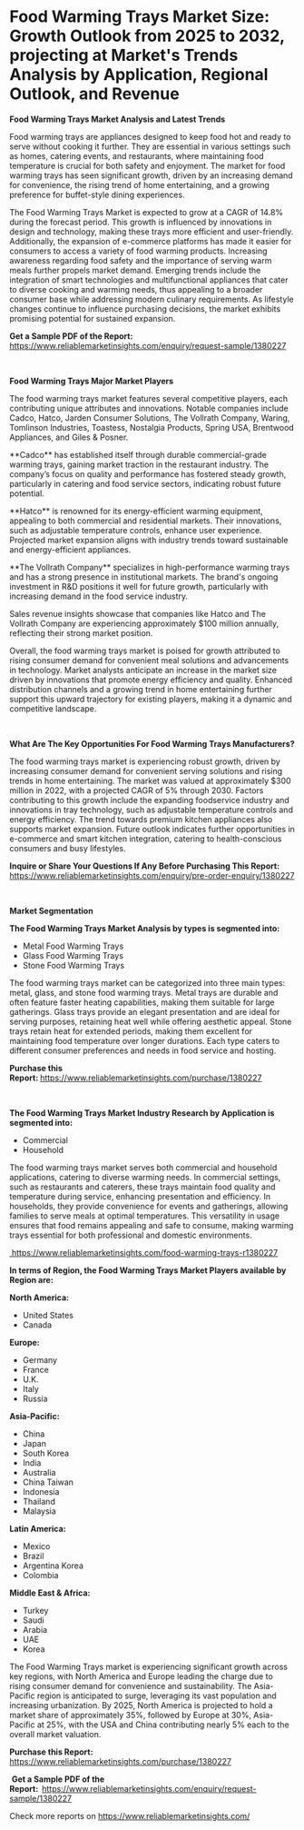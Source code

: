 <p><h1>Food Warming Trays Market Size: Growth Outlook from 2025 to 2032, projecting at Market's Trends Analysis by Application, Regional Outlook, and Revenue</h1></p><p><strong>Food Warming Trays Market Analysis and Latest Trends</strong></p>
<p><p>Food warming trays are appliances designed to keep food hot and ready to serve without cooking it further. They are essential in various settings such as homes, catering events, and restaurants, where maintaining food temperature is crucial for both safety and enjoyment. The market for food warming trays has seen significant growth, driven by an increasing demand for convenience, the rising trend of home entertaining, and a growing preference for buffet-style dining experiences.</p><p>The Food Warming Trays Market is expected to grow at a CAGR of 14.8% during the forecast period. This growth is influenced by innovations in design and technology, making these trays more efficient and user-friendly. Additionally, the expansion of e-commerce platforms has made it easier for consumers to access a variety of food warming products. Increasing awareness regarding food safety and the importance of serving warm meals further propels market demand. Emerging trends include the integration of smart technologies and multifunctional appliances that cater to diverse cooking and warming needs, thus appealing to a broader consumer base while addressing modern culinary requirements. As lifestyle changes continue to influence purchasing decisions, the market exhibits promising potential for sustained expansion.</p></p>
<p><strong>Get a Sample PDF of the Report:&nbsp;</strong> <a href="https://www.reliablemarketinsights.com/enquiry/request-sample/1380227?utm_campaign=2385&utm_medium=2&utm_source=Github&utm_content=ia&utm_term=08022025&utm_id=food-warming-trays">https://www.reliablemarketinsights.com/enquiry/request-sample/1380227</a></p>
<p>&nbsp;</p>
<p><strong>Food Warming Trays Major Market Players</strong></p>
<p><p>The food warming trays market features several competitive players, each contributing unique attributes and innovations. Notable companies include Cadco, Hatco, Jarden Consumer Solutions, The Vollrath Company, Waring, Tomlinson Industries, Toastess, Nostalgia Products, Spring USA, Brentwood Appliances, and Giles & Posner.</p><p>**Cadco** has established itself through durable commercial-grade warming trays, gaining market traction in the restaurant industry. The company’s focus on quality and performance has fostered steady growth, particularly in catering and food service sectors, indicating robust future potential.</p><p>**Hatco** is renowned for its energy-efficient warming equipment, appealing to both commercial and residential markets. Their innovations, such as adjustable temperature controls, enhance user experience. Projected market expansion aligns with industry trends toward sustainable and energy-efficient appliances.</p><p>**The Vollrath Company** specializes in high-performance warming trays and has a strong presence in institutional markets. The brand's ongoing investment in R&D positions it well for future growth, particularly with increasing demand in the food service industry.</p><p>Sales revenue insights showcase that companies like Hatco and The Vollrath Company are experiencing approximately $100 million annually, reflecting their strong market position. </p><p>Overall, the food warming trays market is poised for growth attributed to rising consumer demand for convenient meal solutions and advancements in technology. Market analysts anticipate an increase in the market size driven by innovations that promote energy efficiency and quality. Enhanced distribution channels and a growing trend in home entertaining further support this upward trajectory for existing players, making it a dynamic and competitive landscape.</p></p>
<p>&nbsp;</p>
<p><strong>What Are The Key Opportunities For Food Warming Trays Manufacturers?</strong></p>
<p><p>The food warming trays market is experiencing robust growth, driven by increasing consumer demand for convenient serving solutions and rising trends in home entertaining. The market was valued at approximately $300 million in 2022, with a projected CAGR of 5% through 2030. Factors contributing to this growth include the expanding foodservice industry and innovations in tray technology, such as adjustable temperature controls and energy efficiency. The trend towards premium kitchen appliances also supports market expansion. Future outlook indicates further opportunities in e-commerce and smart kitchen integration, catering to health-conscious consumers and busy lifestyles.</p></p>
<p><strong>Inquire or Share Your Questions If Any Before Purchasing This Report:</strong> <a href="https://www.reliablemarketinsights.com/enquiry/pre-order-enquiry/1380227?utm_campaign=2385&utm_medium=2&utm_source=Github&utm_content=ia&utm_term=08022025&utm_id=food-warming-trays">https://www.reliablemarketinsights.com/enquiry/pre-order-enquiry/1380227</a></p>
<p>&nbsp;</p>
<p><strong>Market Segmentation</strong></p>
<p><strong>The Food Warming Trays Market Analysis by types is segmented into:</strong></p>
<p><ul><li>Metal Food Warming Trays</li><li>Glass Food Warming Trays</li><li>Stone Food Warming Trays</li></ul></p>
<p><p>The food warming trays market can be categorized into three main types: metal, glass, and stone food warming trays. Metal trays are durable and often feature faster heating capabilities, making them suitable for large gatherings. Glass trays provide an elegant presentation and are ideal for serving purposes, retaining heat well while offering aesthetic appeal. Stone trays retain heat for extended periods, making them excellent for maintaining food temperature over longer durations. Each type caters to different consumer preferences and needs in food service and hosting.</p></p>
<p><strong>Purchase this Report:&nbsp;</strong><a href="https://www.reliablemarketinsights.com/purchase/1380227?utm_campaign=2385&utm_medium=2&utm_source=Github&utm_content=ia&utm_term=08022025&utm_id=food-warming-trays">https://www.reliablemarketinsights.com/purchase/1380227</a></p>
<p>&nbsp;</p>
<p><strong>The Food Warming Trays Market Industry Research by Application is segmented into:</strong></p>
<p><ul><li>Commercial</li><li>Household</li></ul></p>
<p><p>The food warming trays market serves both commercial and household applications, catering to diverse warming needs. In commercial settings, such as restaurants and caterers, these trays maintain food quality and temperature during service, enhancing presentation and efficiency. In households, they provide convenience for events and gatherings, allowing families to serve meals at optimal temperatures. This versatility in usage ensures that food remains appealing and safe to consume, making warming trays essential for both professional and domestic environments.</p></p>
<p><a href="https://www.reliablemarketinsights.com/food-warming-trays-r1380227?utm_campaign=2385&utm_medium=2&utm_source=Github&utm_content=ia&utm_term=08022025&utm_id=food-warming-trays">&nbsp;https://www.reliablemarketinsights.com/food-warming-trays-r1380227</a></p>
<p><strong>In terms of Region, the Food Warming Trays Market Players available by Region are:</strong></p>
<p>
    <p> <strong> North America: </strong>
        <ul>
            <li>United States</li>
            <li>Canada</li>
        </ul>
        </p> 
    <p> <strong> Europe: </strong>
        <ul>
            <li>Germany</li>
            <li>France</li>
            <li>U.K.</li>
            <li>Italy</li>
            <li>Russia</li>
        </ul>
        </p> 
    <p> <strong> Asia-Pacific: </strong>
        <ul>
            <li>China</li>
            <li>Japan</li>
            <li>South Korea</li>
            <li>India</li>
            <li>Australia</li>
            <li>China Taiwan</li>
            <li>Indonesia</li>
            <li>Thailand</li>
            <li>Malaysia</li>
        </ul>
        </p> 
    <p> <strong> Latin America: </strong>
        <ul>
            <li>Mexico</li>
            <li>Brazil</li>
            <li>Argentina Korea</li>
            <li>Colombia</li>
        </ul>
        </p> 
    <p> <strong> Middle East & Africa: </strong>
        <ul>
            <li>Turkey</li>
            <li>Saudi</li>
            <li>Arabia</li>
            <li>UAE</li>
            <li>Korea</li>
        </ul>
    </p>
    </p>
<p><p>The Food Warming Trays market is experiencing significant growth across key regions, with North America and Europe leading the charge due to rising consumer demand for convenience and sustainability. The Asia-Pacific region is anticipated to surge, leveraging its vast population and increasing urbanization. By 2025, North America is projected to hold a market share of approximately 35%, followed by Europe at 30%, Asia-Pacific at 25%, with the USA and China contributing nearly 5% each to the overall market valuation.</p></p>
<p><strong>Purchase this Report: </strong><a href="https://www.reliablemarketinsights.com/purchase/1380227?utm_campaign=2385&utm_medium=2&utm_source=Github&utm_content=ia&utm_term=08022025&utm_id=food-warming-trays">https://www.reliablemarketinsights.com/purchase/1380227</a></p>
<p>&nbsp;<strong>Get a Sample PDF of the Report:&nbsp;&nbsp;</strong><a href="https://www.reliablemarketinsights.com/enquiry/request-sample/1380227?utm_campaign=2385&utm_medium=2&utm_source=Github&utm_content=ia&utm_term=08022025&utm_id=food-warming-trays">https://www.reliablemarketinsights.com/enquiry/request-sample/1380227</a></p>
<p><strong></strong></p>
<p>Check more reports on <a href="https://www.reliablemarketinsights.com/?utm_campaign=2385&utm_medium=2&utm_source=Github&utm_content=ia&utm_term=08022025&utm_id=food-warming-trays">https://www.reliablemarketinsights.com/</a></p>